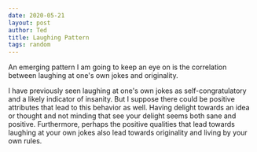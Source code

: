 ```yaml
---
date: 2020-05-21
layout: post
author: Ted
title: Laughing Pattern
tags: random
---
```

An emerging pattern I am going to keep an eye on is the correlation between laughing at one's own jokes and originality.

I have previously seen laughing at one's own jokes as self-congratulatory and a likely indicator of insanity. But I suppose there could be positive attributes that lead to this behavior as well. Having delight towards an idea or thought and not minding that see your delight seems both sane and positive. Furthermore, perhaps the positive qualities that lead towards laughing at your own jokes also lead towards originality and living by your own rules. 
